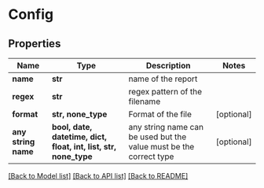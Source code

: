 # Config


## Properties
Name | Type | Description | Notes
------------ | ------------- | ------------- | -------------
**name** | **str** | name of the report | 
**regex** | **str** | regex pattern of the filename | 
**format** | **str, none_type** | Format of the file | [optional] 
**any string name** | **bool, date, datetime, dict, float, int, list, str, none_type** | any string name can be used but the value must be the correct type | [optional]

[[Back to Model list]](../README.md#documentation-for-models) [[Back to API list]](../README.md#documentation-for-api-endpoints) [[Back to README]](../README.md)


